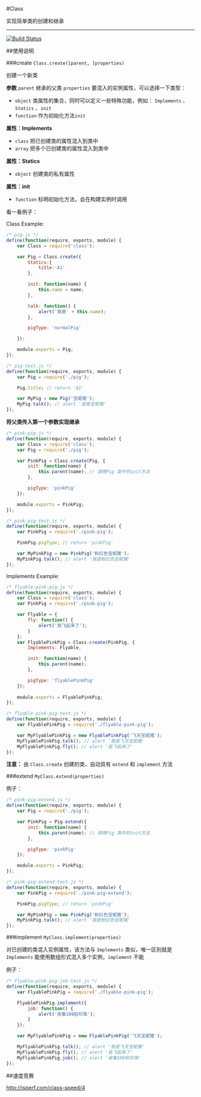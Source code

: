 #Class


实现简单类的创建和继承

---

[![Build Status](https://travis-ci.org/matchajs/class.png?branch=master)](https://travis-ci.org/matchajs/class)



##使用说明

###create  `Class.create([parent, ]properties)`

创建一个新类

**参数**
`parent` 继承的父类
`properties` 要混入的实例属性，可以选择一下类型：
+ `object` 类属性的集合，同时可以定义一些特殊功能，例如： `Implements` 、`Statics` 、`init`
+ `function` 作为初始化方法`init`


**属性：Implements**
+ `class` 把已创建类的属性混入到类中
+ `array` 把多个已创建类的属性混入到类中

**属性：Statics**
+ `object` 创建类的私有属性

**属性：init**
+ `function` 标明初始化方法，会在构建实例时调用


看一看例子：

Class Example:
```js
/* pig.js */
define(function(require, exports, module) {
    var Class = require('class');

    var Pig = Class.create({
        Statics:{
            title:'A1'
        },

        init: function(name) {
            this.name = name;
        },

        talk: function() {
            alert('我是' + this.name);
        },

        pigType: 'normalPig'

    });

    module.exports = Pig;
});
```

```js
/* pig-test.js */
define(function(require, exports, module) {
    var Pig = require('./pig');

    Pig.title; // return 'A1'

    var MyPig = new Pig('宝妮猪');
    MyPig.talk(); // alert '我是宝妮猪' 
});
```


**将父类传入第一个参数实现继承**
```js
/* pink-pig.js */
define(function(require, exports, module) {
    var Class = require('class');
    var Pig = require('./pig');

    var PinkPig = Class.create(Pig, {
        init: function(name) {
            this.parent(name); // 调用Pig 类中的init方法
        },

        pigType: 'pinkPig'
    });

    module.exports = PinkPig;
});
```

```js
/* pink-pig-test.js */
define(function(require, exports, module) {
    var PinkPig = require('./pink-pig');

    PinkPig.pigType; // return 'pinkPig'

    var MyPinkPig = new PinkPig('粉红色宝妮猪');
    MyPinkPig.talk(); // alert '我是粉红色宝妮猪' 
});
```

Implements Example:
```js
/* flyable-pink-pig.js */
define(function(require, exports, module) {
    var Class = require('class');
    var PinkPig = require('./pink-pig');

    var Flyable = {
        fly: function() {
            alert('我飞起来了');
        }
    };
    var FlyablePinkPig = Class.create(PinkPig, {
        Implements: Flyable,

        init: function(name) {
            this.parent(name);
        },

        pigType: 'flyablePinkPig'
    });
    
    module.exports = FlyablePinkPig;
});
```

```js
/* flyable-pink-pig-test.js */
define(function(require, exports, module) {
    var FlyablePinkPig = require('./flyable-pink-pig');

    var MyFlyablePinkPig = new FlyablePinkPig('飞天宝妮猪');
    MyFlyablePinkPig.talk(); // alert '我是飞天宝妮猪'
    MyFlyablePinkPig.fly(); // alert '我飞起来了'
});
```



**注意：** 由 `Class.create` 创建的类，自动具有 `extend` 和 `implement` 方法



###extend  `MyClass.extend(properties)`

例子：

```js
/* pink-pig-extend.js */
define(function(require, exports, module) {
    var Pig = require('./pig');

    var PinkPig = Pig.extend({
        init: function(name) {
            this.parent(name); // 调用Pig 类中的init方法
        },

        pigType: 'pinkPig'
    });

    module.exports = PinkPig;
});
```

```js
/* pink-pig-extend-test.js */
define(function(require, exports, module) {
    var PinkPig = require('./pink-pig-extend');

    PinkPig.pigType; // return 'pinkPig'

    var MyPinkPig = new PinkPig('粉红色宝妮猪');
    MyPinkPig.talk(); // alert '我是粉红色宝妮猪' 
});
```


###implement  `MyClass.implement(properties)`

对已创建的类混入实例属性，该方法与 `Implements` 类似，唯一区别就是 `Implements` 能使用数组形式混入多个实例，`implement` 不能

例子：
```js
/* flyable-pink-pig-job-test.js */
define(function(require, exports, module) {
    var FlyablePinkPig = require('./flyable-pink-pig');

    FlyablePinkPig.implement({
        job: function() {
            alert('收集108粒珍珠');
        }
    });

    var MyFlyablePinkPig = new FlyablePinkPig('飞天宝妮猪');

    MyFlyablePinkPig.talk(); // alert '我是飞天宝妮猪'
    MyFlyablePinkPig.fly(); // alert '我飞起来了'
    MyFlyablePinkPig.job(); // alert '收集108粒珍珠'
});
```


##速度竞赛

http://jsperf.com/class-speed/4
